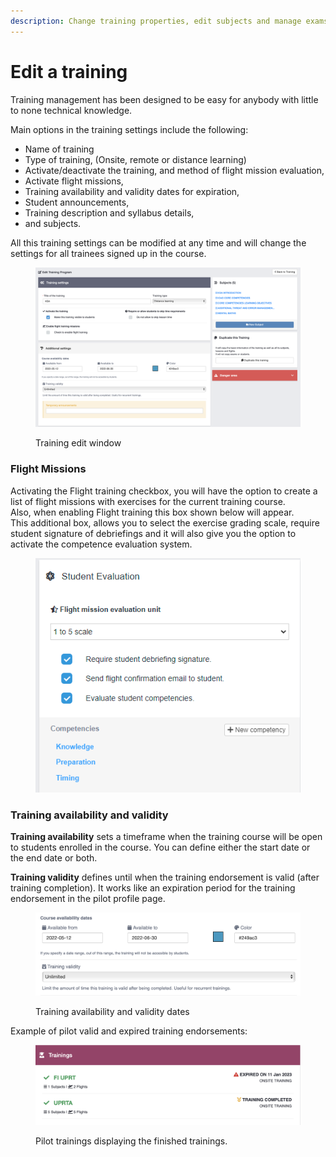 ```yaml
---
description: Change training properties, edit subjects and manage exams
---
```


# Edit a training

Training management has been designed to be easy for anybody with little to none technical knowledge.

Main options in the training settings include the following:

* Name of training
* Type of training, (Onsite, remote or distance learning)
* Activate/deactivate the training, and method of flight mission evaluation,
* Activate flight missions,&#x20;
* Training availability and validity dates for expiration,
* Student announcements,
* Training description and syllabus details,
* and subjects.

All this training settings can be modified at any time and will change the settings for all trainees signed up in the course.



<figure><img src="../.gitbook/assets/Screenshot 2023-04-20 at 12.46.27.png" alt=""><figcaption><p>Training edit window</p></figcaption></figure>

### Flight Missions

Activating the Flight training checkbox, you will have the option to create a list of flight missions with exercises for the current training course. \
Also, when enabling Flight training this box shown below will appear.\
This additional box, allows you to select the exercise grading scale, require student signature of debriefings and it will also give you the option to activate the competence evaluation system.



<figure><img src="../.gitbook/assets/image (1).png" alt=""><figcaption></figcaption></figure>

### Training availability and validity

**Training availability** sets a timeframe when the training course will be open to students enrolled in the course. You can define either the start date or the end date or both.

**Training validity** defines until when the training endorsement is valid (after training completion). It works like an expiration period for the training endorsement in the pilot profile page.

<figure><img src="../.gitbook/assets/Screenshot 2023-04-20 at 12.54.17.png" alt=""><figcaption><p>Training  availability and validity dates</p></figcaption></figure>

Example of pilot valid and expired training endorsements:

<figure><img src="../.gitbook/assets/Screenshot 2023-04-20 at 12.43.36.png" alt=""><figcaption><p>Pilot trainings displaying the finished trainings.</p></figcaption></figure>
